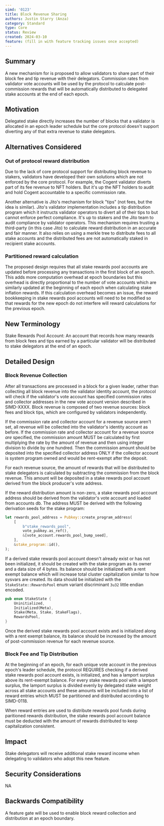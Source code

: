 ```yaml
---
simd: '0123'
title: Block Revenue Sharing
authors: Justin Starry (Anza)
category: Standard
type: Core
status: Review
created: 2024-03-10
feature: (fill in with feature tracking issues once accepted)
---
```


## Summary

A new mechanism for is proposed to allow validators to share part of their block
fee and tip revenue with their delegators. Commission rates from validator vote
accounts will be used by the protocol to calculate post-commission rewards that
will be automatically distributed to delegated stake accounts at the end of each
epoch.

## Motivation

Delegated stake directly increases the number of blocks that a validator is
allocated in an epoch leader schedule but the core protocol doesn't support
diverting any of that extra revenue to stake delegators.

## Alternatives Considered

### Out of protocol reward distribution 

Due to the lack of core protocol support for distributing block revenue to
stakers, validators have developed their own solutions which are not enforced by
the core protocol. For example, the Cogent validator diverts part of its fee
revenue to NFT holders. But it's up the NFT holders to audit and hold Cogent
accountable to a specific commission rate.

Another alternative is Jito's mechanism for block "tips" (not fees, but the idea
is similar). Jito's validator implementation includes a tip distribution program
which it instructs validator operators to divert all of their tips to but cannot
enforce perfect compliance. It's up to stakers and the Jito team to audit
compliance by validator operators. This mechanism requires trusting a
third-party (in this case Jito) to calculate reward distribution in an accurate
and fair manner. It also relies on using a merkle tree to distribute fees to
all stake accounts and the distributed fees are not automatically staked in
recipient stake accounts.

### Partitioned reward calculation

The proposed design requires that all stake rewards pool accounts are updated
before processing any transactions in the first block of an epoch. This adds
more computation overhead at epoch boundaries but this overhead is directly
proportional to the number of vote accounts which are similarly updated at the
beginning of each epoch when calculating stake inflation rewards. If this
calculation overhead becomes an issue, the reward bookkeeping in stake rewards
pool accounts will need to be modified so that rewards for the new epoch do not
interfere will reward calculations for the previous epoch.

## New Terminology

Stake Rewards Pool Account: An account that records how many rewards from block
fees and tips earned by a particular validator will be distributed to stake
delegators at the end of an epoch.

## Detailed Design

### Block Revenue Collection

After all transactions are processed in a block for a given leader, rather than
collecting all block revenue into the validator identity account, the protocol
will check if the validator's vote account has specified commission rates and
collector addresses in the new vote account version described in SIMD-XXXX.
Block revenue is composed of two revenue sources: block fees and block tips,
which are configured by validators independently.

If the commission rate and collector account for a revenue source aren't set,
all revenue will be collected into the validator's identity account as before.
If the commission rate and collector account for a revenue source *are*
specified, the commission amount MUST be calculated by first multiplying the
rate by the amount of revenue and then using integer division to divide by one
hundred. Then the commission amount should be deposited into the specified
collector address ONLY if the collector account is system program owned and
would be rent-exempt after the deposit.

For each revenue source, the amount of rewards that will be distributed to stake
delegators is calculated by subtracting the commission from the block revenue.
This amount will be deposited in a stake rewards pool account derived from the
block producer's vote address.

If the reward distribution amount is non-zero, a stake rewards pool account
address should be derived from the validator's vote account and loaded from
accounts db. The address MUST be derived with the following derivation seeds
for the stake program:

```rust
let rewards_pool_address = Pubkey::create_program_address(
    [
        b"stake_rewards_pool",
        vote_pubkey.as_ref(),
        &[vote_account.rewards_pool_bump_seed],
    ],
    &stake_program::id(),
);
```

If a derived stake rewards pool account doesn't already exist or has not been
initialized, it should be created with the stake program as its owner and a data
size of 4 bytes. Its balance should be initialized with a rent exempt balance
which will increase total cluster capitalization similar to how sysvars are
created. Its data should be initialized with the `StakeState::RewardsPool` enum
variant discriminant `3u32` little endian encoded.

```rust
pub enum StakeState {
    Uninitialized,
    Initialized(Meta),
    Stake(Meta, Stake, StakeFlags),
    RewardsPool,
}
```

Once the derived stake rewards pool account exists and is initialized along with
a rent exempt balance, its balance should be increased by the amount of
post-commission revenue for each revenue source.

### Block Fee and Tip Distribution

At the beginning of an epoch, for each unique vote account in the previous
epoch's leader schedule, the protocol REQUIRES checking if a derived stake
rewards pool account exists, is initialized, and has a lamport surplus above its
rent-exempt balance. For every stake rewards pool with a lamport surplus, the
lamport surplus is divided evenly by delegated stake weight across all stake
accounts and these amounts will be included into a list of reward entries which
MUST be partitioned and distributed according to SIMD-0118. 

When reward entries are used to distribute rewards pool funds during paritioned
rewards distribution, the stake rewards pool account balance must be deducted
with the amount of rewards distributed to keep capitalization consistent.

## Impact

Stake delegators will receive additional stake reward income when delegating to
validators who adopt this new feature.

## Security Considerations

NA

## Backwards Compatibility

A feature gate will be used to enable block reward collection and distribution
at an epoch boundary.